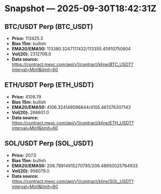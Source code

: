 # Snapshot — 2025-09-30T18:42:31Z

## BTC/USDT Perp (BTC_USDT)
- **Price:** 113425.3
- **Bias 15m:** bullish
- **EMA20/EMA50:** 113380.3247117432/113355.45910750804
- **Vol(20):** 2312706.0
- **Data source:** https://contract.mexc.com/api/v1/contract/kline/BTC_USDT?interval=Min1&limit=60

## ETH/USDT Perp (ETH_USDT)
- **Price:** 4109.79
- **Bias 15m:** bullish
- **EMA20/EMA50:** 4106.324148596844/4105.461376307143
- **Vol(20):** 266601.0
- **Data source:** https://contract.mexc.com/api/v1/contract/kline/ETH_USDT?interval=Min1&limit=60

## SOL/USDT Perp (SOL_USDT)
- **Price:** 207.0
- **Bias 15m:** bullish
- **EMA20/EMA50:** 206.78914915270795/206.48950025764933
- **Vol(20):** 956079.0
- **Data source:** https://contract.mexc.com/api/v1/contract/kline/SOL_USDT?interval=Min1&limit=60
